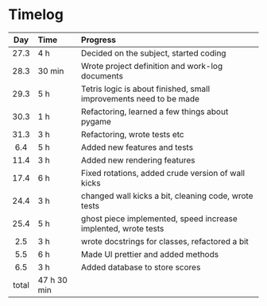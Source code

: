 # Timelog
| Day | Time | Progress |
| :----: | :----- | :----- |
| 27.3 | 4 h | Decided on the subject, started coding |
| 28.3 | 30 min | Wrote project definition and work-log documents |
| 29.3 | 5 h | Tetris logic is about finished, small improvements need to be made |
| 30.3 | 1 h | Refactoring, learned a few things about pygame |
| 31.3 | 3 h | Refactoring, wrote tests etc |
| 6.4 | 5 h | Added new features and tests |
| 11.4 | 3 h | Added new rendering features |
| 17.4 | 6 h | Fixed rotations, added crude version of wall kicks |
| 24.4 | 3 h | changed wall kicks a bit, cleaning code, wrote tests |
| 25.4 | 5 h | ghost piece implemented, speed increase implented, wrote tests |
| 2.5 | 3 h | wrote docstrings for classes, refactored a bit | 
| 5.5 | 6 h | Made UI prettier and added methods |
| 6.5 | 3 h | Added database to store scores |
| total | 47 h 30 min | |